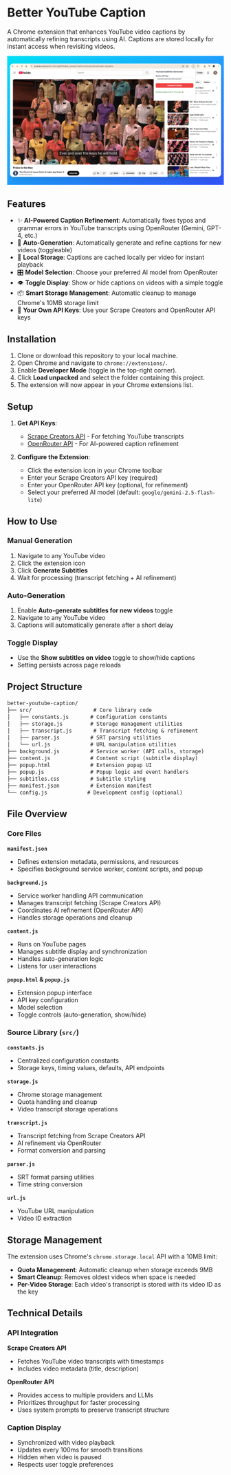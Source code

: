 # Better YouTube Caption

A Chrome extension that enhances YouTube video captions by automatically refining transcripts using AI. Captions are stored locally for instant access when revisiting videos.

![preview](preview.png)

## Features

- ✨ **AI-Powered Caption Refinement**: Automatically fixes typos and grammar errors in YouTube transcripts using OpenRouter (Gemini, GPT-4, etc.)
- 🔄 **Auto-Generation**: Automatically generate and refine captions for new videos (toggleable)
- 💾 **Local Storage**: Captions are cached locally per video for instant playback
- 🎛️ **Model Selection**: Choose your preferred AI model from OpenRouter
- 👁️ **Toggle Display**: Show or hide captions on videos with a simple toggle
- 📦 **Smart Storage Management**: Automatic cleanup to manage Chrome's 10MB storage limit
- 🔑 **Your Own API Keys**: Use your Scrape Creators and OpenRouter API keys

## Installation

1. Clone or download this repository to your local machine.
2. Open Chrome and navigate to `chrome://extensions/`.
3. Enable **Developer Mode** (toggle in the top-right corner).
4. Click **Load unpacked** and select the folder containing this project.
5. The extension will now appear in your Chrome extensions list.

## Setup

1. **Get API Keys**:
   - [Scrape Creators API](https://scrapecreators.com/) - For fetching YouTube transcripts
   - [OpenRouter API](https://openrouter.ai/) - For AI-powered caption refinement

2. **Configure the Extension**:
   - Click the extension icon in your Chrome toolbar
   - Enter your Scrape Creators API key (required)
   - Enter your OpenRouter API key (optional, for refinement)
   - Select your preferred AI model (default: `google/gemini-2.5-flash-lite`)

## How to Use

### Manual Generation
1. Navigate to any YouTube video
2. Click the extension icon
3. Click **Generate Subtitles**
4. Wait for processing (transcript fetching + AI refinement)

### Auto-Generation
1. Enable **Auto-generate subtitles for new videos** toggle
2. Navigate to any YouTube video
3. Captions will automatically generate after a short delay

### Toggle Display
- Use the **Show subtitles on video** toggle to show/hide captions
- Setting persists across page reloads

## Project Structure

```
better-youtube-caption/
├── src/                    # Core library code
│   ├── constants.js       # Configuration constants
│   ├── storage.js         # Storage management utilities
│   ├── transcript.js       # Transcript fetching & refinement
│   ├── parser.js          # SRT parsing utilities
│   └── url.js             # URL manipulation utilities
├── background.js          # Service worker (API calls, storage)
├── content.js             # Content script (subtitle display)
├── popup.html             # Extension popup UI
├── popup.js               # Popup logic and event handlers
├── subtitles.css          # Subtitle styling
├── manifest.json          # Extension manifest
└── config.js             # Development config (optional)
```

## File Overview

### Core Files

**`manifest.json`**
- Defines extension metadata, permissions, and resources
- Specifies background service worker, content scripts, and popup

**`background.js`**
- Service worker handling API communication
- Manages transcript fetching (Scrape Creators API)
- Coordinates AI refinement (OpenRouter API)
- Handles storage operations and cleanup

**`content.js`**
- Runs on YouTube pages
- Manages subtitle display and synchronization
- Handles auto-generation logic
- Listens for user interactions

**`popup.html` & `popup.js`**
- Extension popup interface
- API key configuration
- Model selection
- Toggle controls (auto-generation, show/hide)

### Source Library (`src/`)

**`constants.js`**
- Centralized configuration constants
- Storage keys, timing values, defaults, API endpoints

**`storage.js`**
- Chrome storage management
- Quota handling and cleanup
- Video transcript storage operations

**`transcript.js`**
- Transcript fetching from Scrape Creators API
- AI refinement via OpenRouter
- Format conversion and parsing

**`parser.js`**
- SRT format parsing utilities
- Time string conversion

**`url.js`**
- YouTube URL manipulation
- Video ID extraction

## Storage Management

The extension uses Chrome's `chrome.storage.local` API with a 10MB limit:
- **Quota Management**: Automatic cleanup when storage exceeds 9MB
- **Smart Cleanup**: Removes oldest videos when space is needed
- **Per-Video Storage**: Each video's transcript is stored with its video ID as the key

## Technical Details

### API Integration

**Scrape Creators API**
- Fetches YouTube video transcripts with timestamps
- Includes video metadata (title, description)

**OpenRouter API**
- Provides access to multiple providers and LLMs
- Prioritizes throughput for faster processing
- Uses system prompts to preserve transcript structure

### Caption Display

- Synchronized with video playback
- Updates every 100ms for smooth transitions
- Hidden when video is paused
- Respects user toggle preferences
